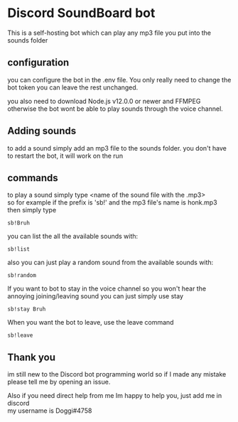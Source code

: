 # Discord SoundBoard bot

This is a self-hosting bot which can play any mp3 file you put into the sounds folder


## configuration

you can configure the bot in the .env file. You only really need to change the bot token you can leave the rest unchanged.

you also need to download Node.js v12.0.0 or newer and FFMPEG otherwise the bot wont be able to play sounds through the voice channel.

## Adding sounds

to add a sound simply add an mp3 file to the sounds folder. you don't have to restart the bot, it will work on the run

## commands

to play a sound simply type <prefix><name of the sound file with the .mp3>  
so for example if the prefix is 'sb!' and the mp3 file's name is honk.mp3 then simply type  
```
sb!Bruh
```
you can list the all the available sounds with:
```
sb!list
```
also you can just play a random sound from the available sounds with:
```
sb!random
```
If you want to bot to stay in the voice channel so you won't hear the annoying joining/leaving sound you can just simply use <prefix> stay <sound name>
```
sb!stay Bruh
```
When you want the bot to leave, use the leave command
```
sb!leave
```
## Thank you

im still new to the Discord bot programming world so if I made any mistake please tell me by opening an issue.  
  
  Also if you need direct help from me Im happy to help you, just add me in discord  
  my username is Doggi#4758

